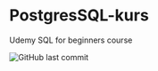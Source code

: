 # PostgresSQL-kurs
Udemy SQL for beginners course

![GitHub last commit](https://img.shields.io/github/last-commit/MarekLas/PostgreSQL-course)
